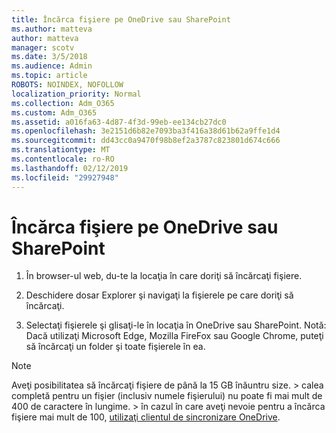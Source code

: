 ```yaml
---
title: Încărca fişiere pe OneDrive sau SharePoint
ms.author: matteva
author: matteva
manager: scotv
ms.date: 3/5/2018
ms.audience: Admin
ms.topic: article
ROBOTS: NOINDEX, NOFOLLOW
localization_priority: Normal
ms.collection: Adm_O365
ms.custom: Adm_O365
ms.assetid: a016fa63-4d87-4f3d-99eb-ee134cb27dc0
ms.openlocfilehash: 3e2151d6b82e7093ba3f416a38d61b62a9ffe1d4
ms.sourcegitcommit: dd43cc0a9470f98b8ef2a3787c823801d674c666
ms.translationtype: MT
ms.contentlocale: ro-RO
ms.lasthandoff: 02/12/2019
ms.locfileid: "29927948"
---
```

# <a name="upload-files-to-onedrive-or-sharepoint"></a>Încărca fişiere pe OneDrive sau SharePoint

1. În browser-ul web, du-te la locaţia în care doriţi să încărcaţi fişiere.
    
2. Deschidere dosar Explorer şi navigaţi la fişierele pe care doriţi să încărcaţi.
    
3. Selectaţi fişierele şi glisaţi-le în locaţia în OneDrive sau SharePoint. Notă: Dacă utilizaţi Microsoft Edge, Mozilla FireFox sau Google Chrome, puteţi să încărcaţi un folder şi toate fişierele în ea.
    
> [!NOTE]
>  Aveţi posibilitatea să încărcaţi fişiere de până la 15 GB înăuntru size. > calea completă pentru un fişier (inclusiv numele fişierului) nu poate fi mai mult de 400 de caractere în lungime. > în cazul în care aveţi nevoie pentru a încărca fişiere mai mult de 100, [utilizaţi clientul de sincronizare OneDrive](https://go.microsoft.com/fwlink/?linkid=866427). 
  

